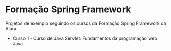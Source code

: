 # Formação Spring Framework

Projetos de exemplo seguindo os cursos da Formação Spring Framework da Alura.

- Curso 1 - Curso de Java Servlet: Fundamentos da programação web Java
